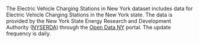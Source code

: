 The Electric Vehicle Charging Stations in New York dataset includes data for Electric Vehicle Charging Stations in the New York state. The data is provided by the New York State Energy Research and Development Authority ([NYSERDA](https://nyserda.ny.gov)) through the [Open Data NY](https://data.ny.gov) portal. The update frequency is daily.